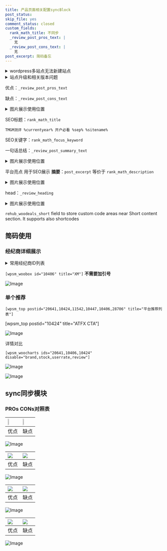 ```yaml
---
title: 产品页面相关配置syncBlock
post_status: 
skip_file: yes
comment_status: closed
custom_fields:
  rank_math_title: 不同步
  _review_post_pros_text: |
    无
  _review_post_cons_text: |
    无
post_excerpt: 简码备忘
---
```

<details><summary>wordpress多站点无法新建站点</summary>

<li>和报错需要清理cookies一样的原因</li>
<li>wp-config.php里面<code>define( 'SUBDOMAIN_INSTALL', false );//子域名安装</code></li>
<li>新建子站点是用<code>define( 'SUBDOMAIN_INSTALL', true);//子域名安装</code> 完成以后，改成<code>false</code></li>
</details>

<details><summary>站点升级和相关版本问题</summary>

<p>wordpress：5.9.9
woocommerce：7.5.1
出现问题的地方：主题选项里面>><strong>Product layout >>compact style</strong></p>
<p>如何出现没有用过的字段 导致无法保存。先导出配置 然后进行修改，后面再次恢复即可。</p>
<p>出现部分字段无法显示时，需要返回默认布局后，对产品进行保存就好了。</p>
<p></p>
</details>

优点：`_review_post_pros_text`

缺点：`_review_post_cons_text`

<details><summary>图片展示使用位置</summary>

<img src="https://prod-files-secure.s3.us-west-2.amazonaws.com/39ed1227-6d7d-4570-be36-9ccd4a2c4241/f51d3d83-55d4-4bdf-9604-f37ec77ab556/Untitled.png?X-Amz-Algorithm=AWS4-HMAC-SHA256&X-Amz-Content-Sha256=UNSIGNED-PAYLOAD&X-Amz-Credential=ASIAZI2LB466Q3D7624F%2F20250402%2Fus-west-2%2Fs3%2Faws4_request&X-Amz-Date=20250402T105529Z&X-Amz-Expires=3600&X-Amz-Security-Token=IQoJb3JpZ2luX2VjEGsaCXVzLXdlc3QtMiJHMEUCIQDqpU8%2FC2TS%2BHPm5jH0vkUe86yI16LB4L1mVT0sAj010wIgY%2BdNWeRwe5o9nKwH%2FcD7jDDcOV46AkYi5rMk%2BfFz4ygqiAQI1P%2F%2F%2F%2F%2F%2F%2F%2F%2F%2FARAAGgw2Mzc0MjMxODM4MDUiDGNgihAQmT6PtU3NDSrcA%2BNBmK3VeRpQ2ENgKjxaeW1UGG8mIe1nHzcprVB%2FZLFOAwSoYqua8HwkfboMgn5fT47deeRg7y1q%2BlMHScE8YQ2TdjoRtS%2BJgjI0IkTu9PG0bF9wMD6lpmpSpgVb0db0m4IgTkljVbaSRtJCUuKIsuFv68klCUt6pkrNMWO0NZvNsriHrTXsR0CFW%2B%2FDODYkxjrz9zf8jzFnZmJjGr6qNbLA6GysPNIAyxNvvsnOq2r90IjMhk4gUxit1o9uIcBmwtemkSfsHYcNCmqilGZDYp%2FuDCLTy1lMQ%2B%2BT59iR%2B9NV1AB561YJYP1Roo1BfcQ%2BmbHEDKDmYA2u4ujdGWXP0OjusJJZBNBIwuKD16UHQAJHeSmtqyLeyfgE3NFqyCEBTvKQP4AVZuLeAiJMZ5VQ94I6eaPRFrIZpE5goHen8OEY4jvDiLeOfFSuQZQQiAKaE7lMk50DiiavIAySpd5RbZrRZPKqUjrMdd8iaI3A5THjV0ADmaDK9LPav2JulrD4HutnJ3HtGAVfE6GSx%2Fpt3lsyQH2TgsVeMn%2BZebns%2F%2BNf9Qi79oTtJMCAmQzPsJJLSaT7ajatwaOKyW37pKArejX4DH2cUUUYPMgHiLujJBYKTRrAtXCIzaTkSbSYMNyptL8GOqUB31RHMXKopWPLJvaP0RfT9hslOqzFgmRcT3KgXDIkeP0xmXpIcGzneRRItfuLw4fOIaomEvnHrHx53cp4KVNft0WcLSKOS%2BLdzxnkMvtKSndmfJPkejO84RGr3kB0XiZ9RuezldXbakNZaWNKyd1ptdRRTKfvb9FWtwhHU%2B4dPnEZ%2BswVm4fnQYmRsKuAyAnYVeq7rUgNGCmypci%2Fj8KYXtHqKeNs&X-Amz-Signature=6609ae3e37a0618a50876d3b0be44ab7c2c8aa7573c81aa9598e915c3620577c&X-Amz-SignedHeaders=host&x-id=GetObject" alt="Image">
</details>

SEO标题：`rank_math_title`

`TMGM测评 %currentyear% 开户必看 %sep% %sitename%`

SEO关键字：`rank_math_focus_keyword`

一句话总结：`_review_post_summary_text`

<details><summary>图片展示使用位置</summary>

<img src="https://prod-files-secure.s3.us-west-2.amazonaws.com/39ed1227-6d7d-4570-be36-9ccd4a2c4241/4b96a922-296c-4f4e-8630-d1c870cbce01/Untitled.png?X-Amz-Algorithm=AWS4-HMAC-SHA256&X-Amz-Content-Sha256=UNSIGNED-PAYLOAD&X-Amz-Credential=ASIAZI2LB466YPG45QUN%2F20250402%2Fus-west-2%2Fs3%2Faws4_request&X-Amz-Date=20250402T105530Z&X-Amz-Expires=3600&X-Amz-Security-Token=IQoJb3JpZ2luX2VjEGsaCXVzLXdlc3QtMiJGMEQCIELJoVOHeOODsaVhml%2Fxv5sout5rzosWQlbxnL1DDjDIAiA7nPsZyv60Kvo9fxCqzj4Kbr8dOG9vlvTeWwRrIdzMiyqIBAjU%2F%2F%2F%2F%2F%2F%2F%2F%2F%2F8BEAAaDDYzNzQyMzE4MzgwNSIMx48yXjpDwDyV90yaKtwDXu4UYhAKIkwSStQ1ESfIOQwBvMewdD1%2FNV%2FBEioUc3Dpt3rOwzcKWfAvCpr0uV6zo8oqm6QzshP%2B%2FcKDm0rIhijMpSJzuAW9zG27pBnnb8D45LbeROS08ezRguBN3X6%2BtVVcyZG3IvAzZbzM1%2B6Yr3A0adR7w0fmqJMzr3jRkVeSF8JBp6yKiwH3k%2B1T7a00Jp%2BpZPU6gjz7aPEHV1i%2FAM0qXLrkuxzw%2BSWQ3xWyCMdVXG%2F5QiccRrQ%2FUh0VnXZKCOCBqS7MoRt2kKyfrgR2F4Cg7fWzURJymRSJ5G9wLmF4IkWHl0qyh2fJ95W8OQEmZFEKcQ10uVpFNTWRhsC2mmWhXE%2BXwwR82by8%2Bj%2FFur2e7aciw08c2ahIkQEhxrZw3rAFUnc%2B8adeMnOU0F6UR2o%2F2g6wOw5tWwLtoLy6i4sgfvfO1AXbaR%2BC3OMtnu6zBsdCiHqNGGs3%2FpYF70MBW4c16pqVN%2Fe9PBdhU0j3W4gNr5x%2FkcO%2FJsQa67NMIdWZrYr6YPY2kD77TRpU9AWHVuzrgdH731B3xHqPm66uNR8kPv3Fw5ika3K9wLqMGmRaOQY1d4mei4bw33KNCDOYHMydwZQeKvzDZ2TX%2BBn6mQfFe4B2ciLYW1pViJ8wxKm0vwY6pgFgSmT2SxgYs8j1x1%2FeK4ddTQKpJwJ4n9SgpeyQwSy6zv5vXsGNA0zfQowxK%2BfYmlsZJcSiZVkq66ZUaLaVSohHYFdcrb6scWksE5ns2ZX4vO893fGD3OVNVfuJurWApcTtmRYyHHgusIw07f85IQag6ko2pZgjdAv7b%2Fshc4mWrHwUNE8BDugUqLCdIunvVHKegZBoaZZjqIY0Lud41Of3LihEdXdi&X-Amz-Signature=51ea4de04c3640ee319740e36d1e7ebab48d3c7626b9b4254a0556e21892c20f&X-Amz-SignedHeaders=host&x-id=GetObject" alt="Image">
</details>

平台亮点 用于SEO展示 **摘要**：`post_excerpt`  等价于 `rank_math_description`

<details><summary>图片展示使用位置</summary>

<img src="https://prod-files-secure.s3.us-west-2.amazonaws.com/39ed1227-6d7d-4570-be36-9ccd4a2c4241/1ee11f63-b60a-4dfe-a7a7-d58ff23b5d88/Untitled.png?X-Amz-Algorithm=AWS4-HMAC-SHA256&X-Amz-Content-Sha256=UNSIGNED-PAYLOAD&X-Amz-Credential=ASIAZI2LB466UKBZLUTZ%2F20250402%2Fus-west-2%2Fs3%2Faws4_request&X-Amz-Date=20250402T105530Z&X-Amz-Expires=3600&X-Amz-Security-Token=IQoJb3JpZ2luX2VjEGsaCXVzLXdlc3QtMiJHMEUCIGa6N6oND%2FP62GXJpVUXYrH674VFXen6z7LKwlXAfPB4AiEA9NANvAoAOWbwi%2BbvyrlPn84yRuoW1%2BeFDcYVKzM2GS0qiAQI1P%2F%2F%2F%2F%2F%2F%2F%2F%2F%2FARAAGgw2Mzc0MjMxODM4MDUiDLu2ccZNW9nYWq1zdCrcAwOewcrHpSTOtMhkxwXhf%2Fs43DMNv8vAIPjE%2F1djXQD2XvqDkjnWvS8RC2dmOojSs%2F8wyEb7Ull1QQUw1UOGyAmKbhUlbno70fehGHeb66OhC5lWq8VuX3wmpn01O9pyKVGHTiduH39nwg6uONaS7%2FL4VNO6aYlOG8dn37Ejs4IDixiXe8lQYNoIW3RwxlHoK00xyjbkLcssSLv09FbFVThOyqc1MkmPrxi8KiF%2Fu3Nr22aYajFS7QcdiDVaM9HKOfuOwBSJVjp7NMezJlGy0Mle1MM9DxsyqRcCYrViVqPOoB0wnZBzoCSLYTjqEqZq%2BM%2FlkzBxahtTTzA%2Bv90vk7tIaf8gBUdBScJmxl1e5Ppez9WJVm2aN4Gn8UHs4hrApPYzDfyUigYprtCg8lABMzagRV82qwBjxcC26P3EymLTj1CM%2FPeU3pcmLDNvzHIU3ngacMzlGvqp9isoyjEDgVfn7TLJKaZg4eSrvkgxyoLjPhGHTpWM4ySumoEV2sRrOtcKaNcvEvVxDRsERGCAQvbBzzIlRPNGhf96r8exkOtG2S%2B5QRowjecIiwVTOcuiHs%2BFyIl0YcqKXEJOG9agVE3oMnL4BB9r%2FHGZU2Q9BlLbwqIZeQSK3AbOVs%2FdMKaptL8GOqUB4yVqNSmd2CVQqWyjHhdtblyt%2BecnCE%2FZubcE%2FRZBZv%2FR6H1v3cQkY4BcPyAIDnE9ry1tMg7H2CaZm5r%2BSsWbJuSecv5xtJ44U7xbgKBnNs62m3XcTnVUXFoPbVjx7OTLeq104LRT4r6t1403NxsbWjH0LmHt4nuGre3Yk%2B7mSgAKnK%2BWMksGMTNolfpm5o2jPyavBZrZ0FxAtdv4dYKcWVVIJS9i&X-Amz-Signature=263534bed81661203ed2971077aaf86a2732d0598ecab07faac2a8ec759b0bd9&X-Amz-SignedHeaders=host&x-id=GetObject" alt="Image">
<img src="https://prod-files-secure.s3.us-west-2.amazonaws.com/39ed1227-6d7d-4570-be36-9ccd4a2c4241/ad4118b5-78d8-4fbe-801e-3b29b5d99c01/Untitled.png?X-Amz-Algorithm=AWS4-HMAC-SHA256&X-Amz-Content-Sha256=UNSIGNED-PAYLOAD&X-Amz-Credential=ASIAZI2LB466UKBZLUTZ%2F20250402%2Fus-west-2%2Fs3%2Faws4_request&X-Amz-Date=20250402T105530Z&X-Amz-Expires=3600&X-Amz-Security-Token=IQoJb3JpZ2luX2VjEGsaCXVzLXdlc3QtMiJHMEUCIGa6N6oND%2FP62GXJpVUXYrH674VFXen6z7LKwlXAfPB4AiEA9NANvAoAOWbwi%2BbvyrlPn84yRuoW1%2BeFDcYVKzM2GS0qiAQI1P%2F%2F%2F%2F%2F%2F%2F%2F%2F%2FARAAGgw2Mzc0MjMxODM4MDUiDLu2ccZNW9nYWq1zdCrcAwOewcrHpSTOtMhkxwXhf%2Fs43DMNv8vAIPjE%2F1djXQD2XvqDkjnWvS8RC2dmOojSs%2F8wyEb7Ull1QQUw1UOGyAmKbhUlbno70fehGHeb66OhC5lWq8VuX3wmpn01O9pyKVGHTiduH39nwg6uONaS7%2FL4VNO6aYlOG8dn37Ejs4IDixiXe8lQYNoIW3RwxlHoK00xyjbkLcssSLv09FbFVThOyqc1MkmPrxi8KiF%2Fu3Nr22aYajFS7QcdiDVaM9HKOfuOwBSJVjp7NMezJlGy0Mle1MM9DxsyqRcCYrViVqPOoB0wnZBzoCSLYTjqEqZq%2BM%2FlkzBxahtTTzA%2Bv90vk7tIaf8gBUdBScJmxl1e5Ppez9WJVm2aN4Gn8UHs4hrApPYzDfyUigYprtCg8lABMzagRV82qwBjxcC26P3EymLTj1CM%2FPeU3pcmLDNvzHIU3ngacMzlGvqp9isoyjEDgVfn7TLJKaZg4eSrvkgxyoLjPhGHTpWM4ySumoEV2sRrOtcKaNcvEvVxDRsERGCAQvbBzzIlRPNGhf96r8exkOtG2S%2B5QRowjecIiwVTOcuiHs%2BFyIl0YcqKXEJOG9agVE3oMnL4BB9r%2FHGZU2Q9BlLbwqIZeQSK3AbOVs%2FdMKaptL8GOqUB4yVqNSmd2CVQqWyjHhdtblyt%2BecnCE%2FZubcE%2FRZBZv%2FR6H1v3cQkY4BcPyAIDnE9ry1tMg7H2CaZm5r%2BSsWbJuSecv5xtJ44U7xbgKBnNs62m3XcTnVUXFoPbVjx7OTLeq104LRT4r6t1403NxsbWjH0LmHt4nuGre3Yk%2B7mSgAKnK%2BWMksGMTNolfpm5o2jPyavBZrZ0FxAtdv4dYKcWVVIJS9i&X-Amz-Signature=80d15e01013183288f36d909a33c4cc4a404ac13a7f1868e313e8e97b9f1c1c7&X-Amz-SignedHeaders=host&x-id=GetObject" alt="Image">
<img src="https://prod-files-secure.s3.us-west-2.amazonaws.com/39ed1227-6d7d-4570-be36-9ccd4a2c4241/a38cf7c9-a79c-4b64-9e94-13589fe0758b/Untitled.png?X-Amz-Algorithm=AWS4-HMAC-SHA256&X-Amz-Content-Sha256=UNSIGNED-PAYLOAD&X-Amz-Credential=ASIAZI2LB466UKBZLUTZ%2F20250402%2Fus-west-2%2Fs3%2Faws4_request&X-Amz-Date=20250402T105530Z&X-Amz-Expires=3600&X-Amz-Security-Token=IQoJb3JpZ2luX2VjEGsaCXVzLXdlc3QtMiJHMEUCIGa6N6oND%2FP62GXJpVUXYrH674VFXen6z7LKwlXAfPB4AiEA9NANvAoAOWbwi%2BbvyrlPn84yRuoW1%2BeFDcYVKzM2GS0qiAQI1P%2F%2F%2F%2F%2F%2F%2F%2F%2F%2FARAAGgw2Mzc0MjMxODM4MDUiDLu2ccZNW9nYWq1zdCrcAwOewcrHpSTOtMhkxwXhf%2Fs43DMNv8vAIPjE%2F1djXQD2XvqDkjnWvS8RC2dmOojSs%2F8wyEb7Ull1QQUw1UOGyAmKbhUlbno70fehGHeb66OhC5lWq8VuX3wmpn01O9pyKVGHTiduH39nwg6uONaS7%2FL4VNO6aYlOG8dn37Ejs4IDixiXe8lQYNoIW3RwxlHoK00xyjbkLcssSLv09FbFVThOyqc1MkmPrxi8KiF%2Fu3Nr22aYajFS7QcdiDVaM9HKOfuOwBSJVjp7NMezJlGy0Mle1MM9DxsyqRcCYrViVqPOoB0wnZBzoCSLYTjqEqZq%2BM%2FlkzBxahtTTzA%2Bv90vk7tIaf8gBUdBScJmxl1e5Ppez9WJVm2aN4Gn8UHs4hrApPYzDfyUigYprtCg8lABMzagRV82qwBjxcC26P3EymLTj1CM%2FPeU3pcmLDNvzHIU3ngacMzlGvqp9isoyjEDgVfn7TLJKaZg4eSrvkgxyoLjPhGHTpWM4ySumoEV2sRrOtcKaNcvEvVxDRsERGCAQvbBzzIlRPNGhf96r8exkOtG2S%2B5QRowjecIiwVTOcuiHs%2BFyIl0YcqKXEJOG9agVE3oMnL4BB9r%2FHGZU2Q9BlLbwqIZeQSK3AbOVs%2FdMKaptL8GOqUB4yVqNSmd2CVQqWyjHhdtblyt%2BecnCE%2FZubcE%2FRZBZv%2FR6H1v3cQkY4BcPyAIDnE9ry1tMg7H2CaZm5r%2BSsWbJuSecv5xtJ44U7xbgKBnNs62m3XcTnVUXFoPbVjx7OTLeq104LRT4r6t1403NxsbWjH0LmHt4nuGre3Yk%2B7mSgAKnK%2BWMksGMTNolfpm5o2jPyavBZrZ0FxAtdv4dYKcWVVIJS9i&X-Amz-Signature=660aabe77d2587e01755a386259de2ba6cdd22b6cfb4888f4746af49f6a14154&X-Amz-SignedHeaders=host&x-id=GetObject" alt="Image">
<img src="https://prod-files-secure.s3.us-west-2.amazonaws.com/39ed1227-6d7d-4570-be36-9ccd4a2c4241/7da6fc1e-d2ac-42ae-8c75-cb5749aa18f6/Untitled.png?X-Amz-Algorithm=AWS4-HMAC-SHA256&X-Amz-Content-Sha256=UNSIGNED-PAYLOAD&X-Amz-Credential=ASIAZI2LB466UKBZLUTZ%2F20250402%2Fus-west-2%2Fs3%2Faws4_request&X-Amz-Date=20250402T105530Z&X-Amz-Expires=3600&X-Amz-Security-Token=IQoJb3JpZ2luX2VjEGsaCXVzLXdlc3QtMiJHMEUCIGa6N6oND%2FP62GXJpVUXYrH674VFXen6z7LKwlXAfPB4AiEA9NANvAoAOWbwi%2BbvyrlPn84yRuoW1%2BeFDcYVKzM2GS0qiAQI1P%2F%2F%2F%2F%2F%2F%2F%2F%2F%2FARAAGgw2Mzc0MjMxODM4MDUiDLu2ccZNW9nYWq1zdCrcAwOewcrHpSTOtMhkxwXhf%2Fs43DMNv8vAIPjE%2F1djXQD2XvqDkjnWvS8RC2dmOojSs%2F8wyEb7Ull1QQUw1UOGyAmKbhUlbno70fehGHeb66OhC5lWq8VuX3wmpn01O9pyKVGHTiduH39nwg6uONaS7%2FL4VNO6aYlOG8dn37Ejs4IDixiXe8lQYNoIW3RwxlHoK00xyjbkLcssSLv09FbFVThOyqc1MkmPrxi8KiF%2Fu3Nr22aYajFS7QcdiDVaM9HKOfuOwBSJVjp7NMezJlGy0Mle1MM9DxsyqRcCYrViVqPOoB0wnZBzoCSLYTjqEqZq%2BM%2FlkzBxahtTTzA%2Bv90vk7tIaf8gBUdBScJmxl1e5Ppez9WJVm2aN4Gn8UHs4hrApPYzDfyUigYprtCg8lABMzagRV82qwBjxcC26P3EymLTj1CM%2FPeU3pcmLDNvzHIU3ngacMzlGvqp9isoyjEDgVfn7TLJKaZg4eSrvkgxyoLjPhGHTpWM4ySumoEV2sRrOtcKaNcvEvVxDRsERGCAQvbBzzIlRPNGhf96r8exkOtG2S%2B5QRowjecIiwVTOcuiHs%2BFyIl0YcqKXEJOG9agVE3oMnL4BB9r%2FHGZU2Q9BlLbwqIZeQSK3AbOVs%2FdMKaptL8GOqUB4yVqNSmd2CVQqWyjHhdtblyt%2BecnCE%2FZubcE%2FRZBZv%2FR6H1v3cQkY4BcPyAIDnE9ry1tMg7H2CaZm5r%2BSsWbJuSecv5xtJ44U7xbgKBnNs62m3XcTnVUXFoPbVjx7OTLeq104LRT4r6t1403NxsbWjH0LmHt4nuGre3Yk%2B7mSgAKnK%2BWMksGMTNolfpm5o2jPyavBZrZ0FxAtdv4dYKcWVVIJS9i&X-Amz-Signature=9a2bc2b46cd91244f98e51f8d1ce1ce23495ef71d58bb1fb04f63e5deb8f503a&X-Amz-SignedHeaders=host&x-id=GetObject" alt="Image">
<img src="https://prod-files-secure.s3.us-west-2.amazonaws.com/39ed1227-6d7d-4570-be36-9ccd4a2c4241/7e97f40a-eaee-47f5-b2f9-475f96808fa7/Untitled.png?X-Amz-Algorithm=AWS4-HMAC-SHA256&X-Amz-Content-Sha256=UNSIGNED-PAYLOAD&X-Amz-Credential=ASIAZI2LB466UKBZLUTZ%2F20250402%2Fus-west-2%2Fs3%2Faws4_request&X-Amz-Date=20250402T105530Z&X-Amz-Expires=3600&X-Amz-Security-Token=IQoJb3JpZ2luX2VjEGsaCXVzLXdlc3QtMiJHMEUCIGa6N6oND%2FP62GXJpVUXYrH674VFXen6z7LKwlXAfPB4AiEA9NANvAoAOWbwi%2BbvyrlPn84yRuoW1%2BeFDcYVKzM2GS0qiAQI1P%2F%2F%2F%2F%2F%2F%2F%2F%2F%2FARAAGgw2Mzc0MjMxODM4MDUiDLu2ccZNW9nYWq1zdCrcAwOewcrHpSTOtMhkxwXhf%2Fs43DMNv8vAIPjE%2F1djXQD2XvqDkjnWvS8RC2dmOojSs%2F8wyEb7Ull1QQUw1UOGyAmKbhUlbno70fehGHeb66OhC5lWq8VuX3wmpn01O9pyKVGHTiduH39nwg6uONaS7%2FL4VNO6aYlOG8dn37Ejs4IDixiXe8lQYNoIW3RwxlHoK00xyjbkLcssSLv09FbFVThOyqc1MkmPrxi8KiF%2Fu3Nr22aYajFS7QcdiDVaM9HKOfuOwBSJVjp7NMezJlGy0Mle1MM9DxsyqRcCYrViVqPOoB0wnZBzoCSLYTjqEqZq%2BM%2FlkzBxahtTTzA%2Bv90vk7tIaf8gBUdBScJmxl1e5Ppez9WJVm2aN4Gn8UHs4hrApPYzDfyUigYprtCg8lABMzagRV82qwBjxcC26P3EymLTj1CM%2FPeU3pcmLDNvzHIU3ngacMzlGvqp9isoyjEDgVfn7TLJKaZg4eSrvkgxyoLjPhGHTpWM4ySumoEV2sRrOtcKaNcvEvVxDRsERGCAQvbBzzIlRPNGhf96r8exkOtG2S%2B5QRowjecIiwVTOcuiHs%2BFyIl0YcqKXEJOG9agVE3oMnL4BB9r%2FHGZU2Q9BlLbwqIZeQSK3AbOVs%2FdMKaptL8GOqUB4yVqNSmd2CVQqWyjHhdtblyt%2BecnCE%2FZubcE%2FRZBZv%2FR6H1v3cQkY4BcPyAIDnE9ry1tMg7H2CaZm5r%2BSsWbJuSecv5xtJ44U7xbgKBnNs62m3XcTnVUXFoPbVjx7OTLeq104LRT4r6t1403NxsbWjH0LmHt4nuGre3Yk%2B7mSgAKnK%2BWMksGMTNolfpm5o2jPyavBZrZ0FxAtdv4dYKcWVVIJS9i&X-Amz-Signature=9a9296e72f73582aa6985a43f55045266cb3dc35eaba2528a04ce9f87feb8191&X-Amz-SignedHeaders=host&x-id=GetObject" alt="Image">
</details>

head：`_review_heading`

<details><summary>图片展示使用位置</summary>

<img src="https://prod-files-secure.s3.us-west-2.amazonaws.com/39ed1227-6d7d-4570-be36-9ccd4a2c4241/3a4650ad-9887-415c-889a-edd51fa54f27/Untitled.png?X-Amz-Algorithm=AWS4-HMAC-SHA256&X-Amz-Content-Sha256=UNSIGNED-PAYLOAD&X-Amz-Credential=ASIAZI2LB466VMHNLYEC%2F20250402%2Fus-west-2%2Fs3%2Faws4_request&X-Amz-Date=20250402T105531Z&X-Amz-Expires=3600&X-Amz-Security-Token=IQoJb3JpZ2luX2VjEGsaCXVzLXdlc3QtMiJIMEYCIQCGab4fv%2FLVTswVY6WbQy6pP7clg0%2BngWNeO084MrCXQwIhAI1D5aYNbaDQ1YR%2B3393UROsfuGaqBzP2xOCSZrxlP%2FcKogECNT%2F%2F%2F%2F%2F%2F%2F%2F%2F%2FwEQABoMNjM3NDIzMTgzODA1IgxzqkH4%2BOu1KKbIDbsq3AMw4U04WXJpx3i9hYsmyX6LG7Bzw7uxcrd513%2FYrsnuv3JnLcVTYKGkitWruYS9fe%2B2lsaX6vQdpU0woNKSXW0naLMR2TSuweUGSrQz5ujvb9sEK43dNCzT%2FHsNv%2Fe0qMsq0yTqC%2FpyBavEmZYtbQiJc87H21%2BTPnX0ruOPhnVBsE3Y9jyjAiK6bIrv%2BUEuYhNweTBYdga5yCHW2cVXtUqxz9hIT1XLZ4o3nw03xYt4Et0%2BoA7rynsSXLTpn2WVsWoHrAYV0i1zvbVodyfSKSx2Yl%2FWrxCWsm6UWRvQVIQreVaZWm8CA%2FL6qhCIND9xDHVaY2mOaM%2FnqPNH16%2FoQnxuVB2tmX%2FEpXRYx0DSPUQXkHGod%2FluJT3bd5Hg8nNViHa%2FiBOVt3zaLEDOfY4xwUe6Yjcne%2FwbKmNOc2Tx6s6vNCupGriGnCDcUnw3nhCQaTULU3DKgw4ht5wKwfQTTA6i0zulfDXoRqlAxGsQwbSW1WJW6UQgpdzybpngWAQYiqfjNTdOIPtt9FSmu1%2FlJ10i9TjAnTlwDCcgq%2Fm%2F6iOk1%2F0S0h5LStAZnXaa5SSF3aLYzEtQ7EWYeK48ctBPwiaXRxzd8flaUC2xq%2FKa147uhs1jBI0c%2FnjT9OvoEjD%2BqLS%2FBjqkAacb8yc30kGcSo2zy0FQDUGngosPImkY16GeUgyOeWwy%2B7SZZxWbmIdgW0bBgzf23OfDJlG2bEOoukqe3dIp8FpEsvg%2BtqYzTsdjOSKMJ4oGcVXIbQGUU%2Fghxd2NztnQTTrxVjmKGtbs3wY3SP1pQ5rVVng7555c18mjG75Ep4bjorZhXaVm5EuTiq7338E62HtIs5%2BE8bGExMKD4%2Bt7x8KmNT3s&X-Amz-Signature=33640cd66a448231ae27983bba5a8246369b27fe416e61ed10eb24bef22092ca&X-Amz-SignedHeaders=host&x-id=GetObject" alt="Image">
</details>

`rehub_woodeals_short`	field to store custom code areas near Short content section. It supports also shortcodes



## 简码使用

### 经纪商详细展示

<details><summary>常用经纪商ID列表</summary>

<pre><code class="php">嘉盛 ===> 20641  [wpsm_woobox id="20641" title="嘉盛"]
易信easymarkets ===> 11542  [wpsm_woobox id="11542" title="易信easymarkets"]
ATFX外汇 ===> 10424  [wpsm_woobox id="10424" title="ATFX"]
XM ===> 10406  [wpsm_woobox id="10406" title="XM"]
TMGM ===> 29622  [wpsm_woobox id="29622" title="TMGM"]
HYCM ===> 10447  [wpsm_woobox id="10447" title="HYCM"]
fpmarkets澳福外汇 ===> 20639  [wpsm_woobox id="20639" title="fpmarkets澳福外汇"]</code></pre>
</details>

`[wpsm_woobox id="10406" title="XM"]` **不需要加引号**

![Image](https://prod-files-secure.s3.us-west-2.amazonaws.com/39ed1227-6d7d-4570-be36-9ccd4a2c4241/4f898f9d-0fa7-4e43-acd3-ac6bc7be575a/Untitled.png?X-Amz-Algorithm=AWS4-HMAC-SHA256&X-Amz-Content-Sha256=UNSIGNED-PAYLOAD&X-Amz-Credential=ASIAZI2LB466SKDFEAEJ%2F20250402%2Fus-west-2%2Fs3%2Faws4_request&X-Amz-Date=20250402T105526Z&X-Amz-Expires=3600&X-Amz-Security-Token=IQoJb3JpZ2luX2VjEGsaCXVzLXdlc3QtMiJHMEUCIQD9yuFHHvyo3hbSg10Wi2MiEyF6c5mOuB7CC8UmHy01ogIgJfC%2B30g1Gn0RUhCmqeaExigoHMYMTsqDUmlerNDwq8QqiAQI1P%2F%2F%2F%2F%2F%2F%2F%2F%2F%2FARAAGgw2Mzc0MjMxODM4MDUiDOC6k0%2FJNmak5M%2BiuyrcA8Nb%2BGmK0rZrD8QYxfSnxMc%2Bw2%2FePlzJMlL%2BjQvrESebXZqpgZz6fExQDobePl9rfO927sU%2BYvr%2Bt4xrKGwoKEWamBdYUY2DPzxgfMdHCAOKECsAII05G1CTEkQxgIHCXMIbqTRU5SWYduyFpp2epxU4QDbFwrez8Kiwko%2B4k7%2F4sYYPJ41gNTPJjWi8x%2FYfSy8F4wv1QhhoYORK646mz2OefrnEgyEP1ExhO8ZRpmMqcWEofIFhe3EEUGgDWqPOp72rO81xxdMIa%2FjXEf0K%2F7LYiNySwZR81hJtOHk8caWhSVaxsaJ7Hk9WWJrchCUPbp9auG9gjbV1Qnnn28tAbWwnZab6s3ZjO%2BSP8xzpDnwWR0Fc44%2B1OWQZMVIJIq3XfWe7MipI28LwVoTPg3cXRzrK%2Bd6ab8PtaMXCZyEuINDFgAPHZbQEivxlFMyWDJcDrbzeJujoSIZDAHP51Aa03YVI7pdY9SDubLnrbDpwUXx4b4pypa9tzwJY9CVpxJJOovosx45xiuwIpsPRKwes91x2DWwHyHS9ropK4fS7QRU%2FgH40qOg%2FfGL7GCOVKcIeplIbyBIsr2CGhRldpc1CBWiFXQReNPYmMVc8jj5d9QL6BLMw6kF6eRkVeISjMNyptL8GOqUB78pMKTKDovq1VmNJaozH9VTHoPyjtcoucAim%2Fmp%2BFXuwT7OYid%2Fjpe62CIyYtp%2BE1R%2BXfA8uObHAGHsNcQj7lyrlsefknog3lAVi0Lj2A%2BOBu9qbp7XqNH4dJyuqNhz3FXhVJ9NBfPBXRDhRT8zpWj1DPL7uxrurfT7s%2BIO0Kc85dDN2Li9gWcMZaMVRF7pSlL9aRPnpVXRdNYFz6SIwh8Wxa3pE&X-Amz-Signature=80e1d31fcd36dbace81797b86992c2802b87eeeed923de098499769669a8d937&X-Amz-SignedHeaders=host&x-id=GetObject)

### 单个推荐
`[wpsm_top postid="20641,10424,11542,10447,10406,28706" title="平台推荐列表"]`

[wpsm_top postid="10424" title="ATFX CTA"]

![Image](https://prod-files-secure.s3.us-west-2.amazonaws.com/39ed1227-6d7d-4570-be36-9ccd4a2c4241/5ac620dc-51a8-48b6-b55d-91f47299193c/Untitled.png?X-Amz-Algorithm=AWS4-HMAC-SHA256&X-Amz-Content-Sha256=UNSIGNED-PAYLOAD&X-Amz-Credential=ASIAZI2LB466SKDFEAEJ%2F20250402%2Fus-west-2%2Fs3%2Faws4_request&X-Amz-Date=20250402T105526Z&X-Amz-Expires=3600&X-Amz-Security-Token=IQoJb3JpZ2luX2VjEGsaCXVzLXdlc3QtMiJHMEUCIQD9yuFHHvyo3hbSg10Wi2MiEyF6c5mOuB7CC8UmHy01ogIgJfC%2B30g1Gn0RUhCmqeaExigoHMYMTsqDUmlerNDwq8QqiAQI1P%2F%2F%2F%2F%2F%2F%2F%2F%2F%2FARAAGgw2Mzc0MjMxODM4MDUiDOC6k0%2FJNmak5M%2BiuyrcA8Nb%2BGmK0rZrD8QYxfSnxMc%2Bw2%2FePlzJMlL%2BjQvrESebXZqpgZz6fExQDobePl9rfO927sU%2BYvr%2Bt4xrKGwoKEWamBdYUY2DPzxgfMdHCAOKECsAII05G1CTEkQxgIHCXMIbqTRU5SWYduyFpp2epxU4QDbFwrez8Kiwko%2B4k7%2F4sYYPJ41gNTPJjWi8x%2FYfSy8F4wv1QhhoYORK646mz2OefrnEgyEP1ExhO8ZRpmMqcWEofIFhe3EEUGgDWqPOp72rO81xxdMIa%2FjXEf0K%2F7LYiNySwZR81hJtOHk8caWhSVaxsaJ7Hk9WWJrchCUPbp9auG9gjbV1Qnnn28tAbWwnZab6s3ZjO%2BSP8xzpDnwWR0Fc44%2B1OWQZMVIJIq3XfWe7MipI28LwVoTPg3cXRzrK%2Bd6ab8PtaMXCZyEuINDFgAPHZbQEivxlFMyWDJcDrbzeJujoSIZDAHP51Aa03YVI7pdY9SDubLnrbDpwUXx4b4pypa9tzwJY9CVpxJJOovosx45xiuwIpsPRKwes91x2DWwHyHS9ropK4fS7QRU%2FgH40qOg%2FfGL7GCOVKcIeplIbyBIsr2CGhRldpc1CBWiFXQReNPYmMVc8jj5d9QL6BLMw6kF6eRkVeISjMNyptL8GOqUB78pMKTKDovq1VmNJaozH9VTHoPyjtcoucAim%2Fmp%2BFXuwT7OYid%2Fjpe62CIyYtp%2BE1R%2BXfA8uObHAGHsNcQj7lyrlsefknog3lAVi0Lj2A%2BOBu9qbp7XqNH4dJyuqNhz3FXhVJ9NBfPBXRDhRT8zpWj1DPL7uxrurfT7s%2BIO0Kc85dDN2Li9gWcMZaMVRF7pSlL9aRPnpVXRdNYFz6SIwh8Wxa3pE&X-Amz-Signature=09575636637ffc772ce372fe5df2d3c9fb061f8278be4e7655467c73e1fe541f&X-Amz-SignedHeaders=host&x-id=GetObject)

详情对比

`[wpsm_woocharts ids="20641,10406,10424" disable="brand,stock,userrate,review"]`

![Image](https://prod-files-secure.s3.us-west-2.amazonaws.com/39ed1227-6d7d-4570-be36-9ccd4a2c4241/bf3ba45f-b9f3-4295-8aef-b4a495fd25f4/Untitled.png?X-Amz-Algorithm=AWS4-HMAC-SHA256&X-Amz-Content-Sha256=UNSIGNED-PAYLOAD&X-Amz-Credential=ASIAZI2LB466SKDFEAEJ%2F20250402%2Fus-west-2%2Fs3%2Faws4_request&X-Amz-Date=20250402T105526Z&X-Amz-Expires=3600&X-Amz-Security-Token=IQoJb3JpZ2luX2VjEGsaCXVzLXdlc3QtMiJHMEUCIQD9yuFHHvyo3hbSg10Wi2MiEyF6c5mOuB7CC8UmHy01ogIgJfC%2B30g1Gn0RUhCmqeaExigoHMYMTsqDUmlerNDwq8QqiAQI1P%2F%2F%2F%2F%2F%2F%2F%2F%2F%2FARAAGgw2Mzc0MjMxODM4MDUiDOC6k0%2FJNmak5M%2BiuyrcA8Nb%2BGmK0rZrD8QYxfSnxMc%2Bw2%2FePlzJMlL%2BjQvrESebXZqpgZz6fExQDobePl9rfO927sU%2BYvr%2Bt4xrKGwoKEWamBdYUY2DPzxgfMdHCAOKECsAII05G1CTEkQxgIHCXMIbqTRU5SWYduyFpp2epxU4QDbFwrez8Kiwko%2B4k7%2F4sYYPJ41gNTPJjWi8x%2FYfSy8F4wv1QhhoYORK646mz2OefrnEgyEP1ExhO8ZRpmMqcWEofIFhe3EEUGgDWqPOp72rO81xxdMIa%2FjXEf0K%2F7LYiNySwZR81hJtOHk8caWhSVaxsaJ7Hk9WWJrchCUPbp9auG9gjbV1Qnnn28tAbWwnZab6s3ZjO%2BSP8xzpDnwWR0Fc44%2B1OWQZMVIJIq3XfWe7MipI28LwVoTPg3cXRzrK%2Bd6ab8PtaMXCZyEuINDFgAPHZbQEivxlFMyWDJcDrbzeJujoSIZDAHP51Aa03YVI7pdY9SDubLnrbDpwUXx4b4pypa9tzwJY9CVpxJJOovosx45xiuwIpsPRKwes91x2DWwHyHS9ropK4fS7QRU%2FgH40qOg%2FfGL7GCOVKcIeplIbyBIsr2CGhRldpc1CBWiFXQReNPYmMVc8jj5d9QL6BLMw6kF6eRkVeISjMNyptL8GOqUB78pMKTKDovq1VmNJaozH9VTHoPyjtcoucAim%2Fmp%2BFXuwT7OYid%2Fjpe62CIyYtp%2BE1R%2BXfA8uObHAGHsNcQj7lyrlsefknog3lAVi0Lj2A%2BOBu9qbp7XqNH4dJyuqNhz3FXhVJ9NBfPBXRDhRT8zpWj1DPL7uxrurfT7s%2BIO0Kc85dDN2Li9gWcMZaMVRF7pSlL9aRPnpVXRdNYFz6SIwh8Wxa3pE&X-Amz-Signature=bb5f327333c790d148fc62f3312ff183bfb2a8b9c8ff4583dc130d990c6e6882&X-Amz-SignedHeaders=host&x-id=GetObject)

![Image](https://prod-files-secure.s3.us-west-2.amazonaws.com/39ed1227-6d7d-4570-be36-9ccd4a2c4241/30bc56ef-f383-4b48-9768-2ebc9e436ec0/Untitled.png?X-Amz-Algorithm=AWS4-HMAC-SHA256&X-Amz-Content-Sha256=UNSIGNED-PAYLOAD&X-Amz-Credential=ASIAZI2LB466SKDFEAEJ%2F20250402%2Fus-west-2%2Fs3%2Faws4_request&X-Amz-Date=20250402T105526Z&X-Amz-Expires=3600&X-Amz-Security-Token=IQoJb3JpZ2luX2VjEGsaCXVzLXdlc3QtMiJHMEUCIQD9yuFHHvyo3hbSg10Wi2MiEyF6c5mOuB7CC8UmHy01ogIgJfC%2B30g1Gn0RUhCmqeaExigoHMYMTsqDUmlerNDwq8QqiAQI1P%2F%2F%2F%2F%2F%2F%2F%2F%2F%2FARAAGgw2Mzc0MjMxODM4MDUiDOC6k0%2FJNmak5M%2BiuyrcA8Nb%2BGmK0rZrD8QYxfSnxMc%2Bw2%2FePlzJMlL%2BjQvrESebXZqpgZz6fExQDobePl9rfO927sU%2BYvr%2Bt4xrKGwoKEWamBdYUY2DPzxgfMdHCAOKECsAII05G1CTEkQxgIHCXMIbqTRU5SWYduyFpp2epxU4QDbFwrez8Kiwko%2B4k7%2F4sYYPJ41gNTPJjWi8x%2FYfSy8F4wv1QhhoYORK646mz2OefrnEgyEP1ExhO8ZRpmMqcWEofIFhe3EEUGgDWqPOp72rO81xxdMIa%2FjXEf0K%2F7LYiNySwZR81hJtOHk8caWhSVaxsaJ7Hk9WWJrchCUPbp9auG9gjbV1Qnnn28tAbWwnZab6s3ZjO%2BSP8xzpDnwWR0Fc44%2B1OWQZMVIJIq3XfWe7MipI28LwVoTPg3cXRzrK%2Bd6ab8PtaMXCZyEuINDFgAPHZbQEivxlFMyWDJcDrbzeJujoSIZDAHP51Aa03YVI7pdY9SDubLnrbDpwUXx4b4pypa9tzwJY9CVpxJJOovosx45xiuwIpsPRKwes91x2DWwHyHS9ropK4fS7QRU%2FgH40qOg%2FfGL7GCOVKcIeplIbyBIsr2CGhRldpc1CBWiFXQReNPYmMVc8jj5d9QL6BLMw6kF6eRkVeISjMNyptL8GOqUB78pMKTKDovq1VmNJaozH9VTHoPyjtcoucAim%2Fmp%2BFXuwT7OYid%2Fjpe62CIyYtp%2BE1R%2BXfA8uObHAGHsNcQj7lyrlsefknog3lAVi0Lj2A%2BOBu9qbp7XqNH4dJyuqNhz3FXhVJ9NBfPBXRDhRT8zpWj1DPL7uxrurfT7s%2BIO0Kc85dDN2Li9gWcMZaMVRF7pSlL9aRPnpVXRdNYFz6SIwh8Wxa3pE&X-Amz-Signature=411643c1fa0ab67d9368f0addcecf66a88268bd955671c6a7bad75c0ec2396c8&X-Amz-SignedHeaders=host&x-id=GetObject)

## sync同步模块

### PROs CONs对照表

| <img src="https://cdn.ifttt.fun/gh/jarlin8/OSS@main/icons/customize/pros.svg" height="auto" width="37.3%"> | <img src="https://cdn.ifttt.fun/gh/jarlin8/OSS@main/icons/customize/cons.svg" height="auto" width="28.8%"> |
| :--- | :--- |
| 优点 | 缺点 |

![Image](https://prod-files-secure.s3.us-west-2.amazonaws.com/39ed1227-6d7d-4570-be36-9ccd4a2c4241/8742b755-dfb5-4004-9a5f-d6e561664bd8/Untitled.png?X-Amz-Algorithm=AWS4-HMAC-SHA256&X-Amz-Content-Sha256=UNSIGNED-PAYLOAD&X-Amz-Credential=ASIAZI2LB466SKDFEAEJ%2F20250402%2Fus-west-2%2Fs3%2Faws4_request&X-Amz-Date=20250402T105526Z&X-Amz-Expires=3600&X-Amz-Security-Token=IQoJb3JpZ2luX2VjEGsaCXVzLXdlc3QtMiJHMEUCIQD9yuFHHvyo3hbSg10Wi2MiEyF6c5mOuB7CC8UmHy01ogIgJfC%2B30g1Gn0RUhCmqeaExigoHMYMTsqDUmlerNDwq8QqiAQI1P%2F%2F%2F%2F%2F%2F%2F%2F%2F%2FARAAGgw2Mzc0MjMxODM4MDUiDOC6k0%2FJNmak5M%2BiuyrcA8Nb%2BGmK0rZrD8QYxfSnxMc%2Bw2%2FePlzJMlL%2BjQvrESebXZqpgZz6fExQDobePl9rfO927sU%2BYvr%2Bt4xrKGwoKEWamBdYUY2DPzxgfMdHCAOKECsAII05G1CTEkQxgIHCXMIbqTRU5SWYduyFpp2epxU4QDbFwrez8Kiwko%2B4k7%2F4sYYPJ41gNTPJjWi8x%2FYfSy8F4wv1QhhoYORK646mz2OefrnEgyEP1ExhO8ZRpmMqcWEofIFhe3EEUGgDWqPOp72rO81xxdMIa%2FjXEf0K%2F7LYiNySwZR81hJtOHk8caWhSVaxsaJ7Hk9WWJrchCUPbp9auG9gjbV1Qnnn28tAbWwnZab6s3ZjO%2BSP8xzpDnwWR0Fc44%2B1OWQZMVIJIq3XfWe7MipI28LwVoTPg3cXRzrK%2Bd6ab8PtaMXCZyEuINDFgAPHZbQEivxlFMyWDJcDrbzeJujoSIZDAHP51Aa03YVI7pdY9SDubLnrbDpwUXx4b4pypa9tzwJY9CVpxJJOovosx45xiuwIpsPRKwes91x2DWwHyHS9ropK4fS7QRU%2FgH40qOg%2FfGL7GCOVKcIeplIbyBIsr2CGhRldpc1CBWiFXQReNPYmMVc8jj5d9QL6BLMw6kF6eRkVeISjMNyptL8GOqUB78pMKTKDovq1VmNJaozH9VTHoPyjtcoucAim%2Fmp%2BFXuwT7OYid%2Fjpe62CIyYtp%2BE1R%2BXfA8uObHAGHsNcQj7lyrlsefknog3lAVi0Lj2A%2BOBu9qbp7XqNH4dJyuqNhz3FXhVJ9NBfPBXRDhRT8zpWj1DPL7uxrurfT7s%2BIO0Kc85dDN2Li9gWcMZaMVRF7pSlL9aRPnpVXRdNYFz6SIwh8Wxa3pE&X-Amz-Signature=703161d0e29f47f5ceb263bcb710a79053b19863e53adc57ab92fbb7cf6d42c3&X-Amz-SignedHeaders=host&x-id=GetObject)

| <img src="https://cdn.ifttt.fun/gh/jarlin8/OSS@main/icons/customize/pros1.svg" height="auto"> | <img src="https://cdn.ifttt.fun/gh/jarlin8/OSS@main/icons/customize/cons1.svg" height="auto"> |
| :--- | :--- |
| 优点 | 缺点 |

![Image](https://prod-files-secure.s3.us-west-2.amazonaws.com/39ed1227-6d7d-4570-be36-9ccd4a2c4241/806358f8-c9c4-4e17-bb35-c6c76a5397a5/Untitled.png?X-Amz-Algorithm=AWS4-HMAC-SHA256&X-Amz-Content-Sha256=UNSIGNED-PAYLOAD&X-Amz-Credential=ASIAZI2LB466SKDFEAEJ%2F20250402%2Fus-west-2%2Fs3%2Faws4_request&X-Amz-Date=20250402T105526Z&X-Amz-Expires=3600&X-Amz-Security-Token=IQoJb3JpZ2luX2VjEGsaCXVzLXdlc3QtMiJHMEUCIQD9yuFHHvyo3hbSg10Wi2MiEyF6c5mOuB7CC8UmHy01ogIgJfC%2B30g1Gn0RUhCmqeaExigoHMYMTsqDUmlerNDwq8QqiAQI1P%2F%2F%2F%2F%2F%2F%2F%2F%2F%2FARAAGgw2Mzc0MjMxODM4MDUiDOC6k0%2FJNmak5M%2BiuyrcA8Nb%2BGmK0rZrD8QYxfSnxMc%2Bw2%2FePlzJMlL%2BjQvrESebXZqpgZz6fExQDobePl9rfO927sU%2BYvr%2Bt4xrKGwoKEWamBdYUY2DPzxgfMdHCAOKECsAII05G1CTEkQxgIHCXMIbqTRU5SWYduyFpp2epxU4QDbFwrez8Kiwko%2B4k7%2F4sYYPJ41gNTPJjWi8x%2FYfSy8F4wv1QhhoYORK646mz2OefrnEgyEP1ExhO8ZRpmMqcWEofIFhe3EEUGgDWqPOp72rO81xxdMIa%2FjXEf0K%2F7LYiNySwZR81hJtOHk8caWhSVaxsaJ7Hk9WWJrchCUPbp9auG9gjbV1Qnnn28tAbWwnZab6s3ZjO%2BSP8xzpDnwWR0Fc44%2B1OWQZMVIJIq3XfWe7MipI28LwVoTPg3cXRzrK%2Bd6ab8PtaMXCZyEuINDFgAPHZbQEivxlFMyWDJcDrbzeJujoSIZDAHP51Aa03YVI7pdY9SDubLnrbDpwUXx4b4pypa9tzwJY9CVpxJJOovosx45xiuwIpsPRKwes91x2DWwHyHS9ropK4fS7QRU%2FgH40qOg%2FfGL7GCOVKcIeplIbyBIsr2CGhRldpc1CBWiFXQReNPYmMVc8jj5d9QL6BLMw6kF6eRkVeISjMNyptL8GOqUB78pMKTKDovq1VmNJaozH9VTHoPyjtcoucAim%2Fmp%2BFXuwT7OYid%2Fjpe62CIyYtp%2BE1R%2BXfA8uObHAGHsNcQj7lyrlsefknog3lAVi0Lj2A%2BOBu9qbp7XqNH4dJyuqNhz3FXhVJ9NBfPBXRDhRT8zpWj1DPL7uxrurfT7s%2BIO0Kc85dDN2Li9gWcMZaMVRF7pSlL9aRPnpVXRdNYFz6SIwh8Wxa3pE&X-Amz-Signature=afa5b5f0b84582ae573516731860911b2d972d00329cd476a0dd84321822b4a4&X-Amz-SignedHeaders=host&x-id=GetObject)

| <img src="https://cdn.ifttt.fun/gh/jarlin8/OSS@main/icons/customize/pros2.svg" height="auto"> | <img src="https://cdn.ifttt.fun/gh/jarlin8/OSS@main/icons/customize/cons2.svg" height="auto"> |
| :--- | :--- |
| 优点 | 缺点 |

![Image](https://prod-files-secure.s3.us-west-2.amazonaws.com/39ed1227-6d7d-4570-be36-9ccd4a2c4241/a9245ec9-70dd-4005-b534-0d54315fc5f3/Untitled.png?X-Amz-Algorithm=AWS4-HMAC-SHA256&X-Amz-Content-Sha256=UNSIGNED-PAYLOAD&X-Amz-Credential=ASIAZI2LB466SKDFEAEJ%2F20250402%2Fus-west-2%2Fs3%2Faws4_request&X-Amz-Date=20250402T105526Z&X-Amz-Expires=3600&X-Amz-Security-Token=IQoJb3JpZ2luX2VjEGsaCXVzLXdlc3QtMiJHMEUCIQD9yuFHHvyo3hbSg10Wi2MiEyF6c5mOuB7CC8UmHy01ogIgJfC%2B30g1Gn0RUhCmqeaExigoHMYMTsqDUmlerNDwq8QqiAQI1P%2F%2F%2F%2F%2F%2F%2F%2F%2F%2FARAAGgw2Mzc0MjMxODM4MDUiDOC6k0%2FJNmak5M%2BiuyrcA8Nb%2BGmK0rZrD8QYxfSnxMc%2Bw2%2FePlzJMlL%2BjQvrESebXZqpgZz6fExQDobePl9rfO927sU%2BYvr%2Bt4xrKGwoKEWamBdYUY2DPzxgfMdHCAOKECsAII05G1CTEkQxgIHCXMIbqTRU5SWYduyFpp2epxU4QDbFwrez8Kiwko%2B4k7%2F4sYYPJ41gNTPJjWi8x%2FYfSy8F4wv1QhhoYORK646mz2OefrnEgyEP1ExhO8ZRpmMqcWEofIFhe3EEUGgDWqPOp72rO81xxdMIa%2FjXEf0K%2F7LYiNySwZR81hJtOHk8caWhSVaxsaJ7Hk9WWJrchCUPbp9auG9gjbV1Qnnn28tAbWwnZab6s3ZjO%2BSP8xzpDnwWR0Fc44%2B1OWQZMVIJIq3XfWe7MipI28LwVoTPg3cXRzrK%2Bd6ab8PtaMXCZyEuINDFgAPHZbQEivxlFMyWDJcDrbzeJujoSIZDAHP51Aa03YVI7pdY9SDubLnrbDpwUXx4b4pypa9tzwJY9CVpxJJOovosx45xiuwIpsPRKwes91x2DWwHyHS9ropK4fS7QRU%2FgH40qOg%2FfGL7GCOVKcIeplIbyBIsr2CGhRldpc1CBWiFXQReNPYmMVc8jj5d9QL6BLMw6kF6eRkVeISjMNyptL8GOqUB78pMKTKDovq1VmNJaozH9VTHoPyjtcoucAim%2Fmp%2BFXuwT7OYid%2Fjpe62CIyYtp%2BE1R%2BXfA8uObHAGHsNcQj7lyrlsefknog3lAVi0Lj2A%2BOBu9qbp7XqNH4dJyuqNhz3FXhVJ9NBfPBXRDhRT8zpWj1DPL7uxrurfT7s%2BIO0Kc85dDN2Li9gWcMZaMVRF7pSlL9aRPnpVXRdNYFz6SIwh8Wxa3pE&X-Amz-Signature=24e16e973cfe464aa62ee9e6337e20579f76774d32eaddb1aee3173e5f64cc09&X-Amz-SignedHeaders=host&x-id=GetObject)

| <img src="https://cdn.ifttt.fun/gh/jarlin8/OSS@main/icons/customize/pros3.svg" height="auto"> | <img src="https://cdn.ifttt.fun/gh/jarlin8/OSS@main/icons/customize/cons3.svg" height="auto"> |
| :--- | :--- |
| 优点 | 缺点 |

![Image](https://prod-files-secure.s3.us-west-2.amazonaws.com/39ed1227-6d7d-4570-be36-9ccd4a2c4241/e1e580a2-2e5c-4780-9ff4-19c318fc2284/Untitled.png?X-Amz-Algorithm=AWS4-HMAC-SHA256&X-Amz-Content-Sha256=UNSIGNED-PAYLOAD&X-Amz-Credential=ASIAZI2LB466SKDFEAEJ%2F20250402%2Fus-west-2%2Fs3%2Faws4_request&X-Amz-Date=20250402T105526Z&X-Amz-Expires=3600&X-Amz-Security-Token=IQoJb3JpZ2luX2VjEGsaCXVzLXdlc3QtMiJHMEUCIQD9yuFHHvyo3hbSg10Wi2MiEyF6c5mOuB7CC8UmHy01ogIgJfC%2B30g1Gn0RUhCmqeaExigoHMYMTsqDUmlerNDwq8QqiAQI1P%2F%2F%2F%2F%2F%2F%2F%2F%2F%2FARAAGgw2Mzc0MjMxODM4MDUiDOC6k0%2FJNmak5M%2BiuyrcA8Nb%2BGmK0rZrD8QYxfSnxMc%2Bw2%2FePlzJMlL%2BjQvrESebXZqpgZz6fExQDobePl9rfO927sU%2BYvr%2Bt4xrKGwoKEWamBdYUY2DPzxgfMdHCAOKECsAII05G1CTEkQxgIHCXMIbqTRU5SWYduyFpp2epxU4QDbFwrez8Kiwko%2B4k7%2F4sYYPJ41gNTPJjWi8x%2FYfSy8F4wv1QhhoYORK646mz2OefrnEgyEP1ExhO8ZRpmMqcWEofIFhe3EEUGgDWqPOp72rO81xxdMIa%2FjXEf0K%2F7LYiNySwZR81hJtOHk8caWhSVaxsaJ7Hk9WWJrchCUPbp9auG9gjbV1Qnnn28tAbWwnZab6s3ZjO%2BSP8xzpDnwWR0Fc44%2B1OWQZMVIJIq3XfWe7MipI28LwVoTPg3cXRzrK%2Bd6ab8PtaMXCZyEuINDFgAPHZbQEivxlFMyWDJcDrbzeJujoSIZDAHP51Aa03YVI7pdY9SDubLnrbDpwUXx4b4pypa9tzwJY9CVpxJJOovosx45xiuwIpsPRKwes91x2DWwHyHS9ropK4fS7QRU%2FgH40qOg%2FfGL7GCOVKcIeplIbyBIsr2CGhRldpc1CBWiFXQReNPYmMVc8jj5d9QL6BLMw6kF6eRkVeISjMNyptL8GOqUB78pMKTKDovq1VmNJaozH9VTHoPyjtcoucAim%2Fmp%2BFXuwT7OYid%2Fjpe62CIyYtp%2BE1R%2BXfA8uObHAGHsNcQj7lyrlsefknog3lAVi0Lj2A%2BOBu9qbp7XqNH4dJyuqNhz3FXhVJ9NBfPBXRDhRT8zpWj1DPL7uxrurfT7s%2BIO0Kc85dDN2Li9gWcMZaMVRF7pSlL9aRPnpVXRdNYFz6SIwh8Wxa3pE&X-Amz-Signature=026c417f437abd785241e5db074c4ae2f2f56d5e18a841a0a20c012a8dbe3eb1&X-Amz-SignedHeaders=host&x-id=GetObject)